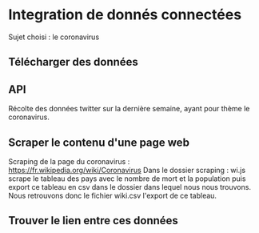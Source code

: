 # Integration de donnés connectées

Sujet choisi : le coronavirus

## Télécharger des données 

## API
Récolte des données twitter sur la dernière semaine, ayant pour thème le coronavirus.

## Scraper le contenu d'une page web
Scraping de la page du coronavirus : 
https://fr.wikipedia.org/wiki/Coronavirus
Dans le dossier scraping : wi.js scrape le tableau des pays avec le nombre de mort et la population puis export ce tableau en csv dans le dossier dans lequel nous nous trouvons.
Nous retrouvons donc le fichier wiki.csv l'export de ce tableau.

## Trouver le lien entre ces données 
